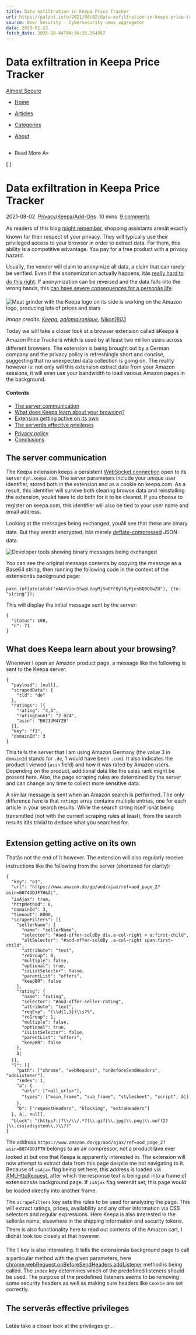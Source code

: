 ```yaml
---
title: Data exfiltration in Keepa Price Tracker
url: https://palant.info/2021/08/02/data-exfiltration-in-keepa-price-tracker/
source: Over Security - Cybersecurity news aggregator
date: 2023-01-23
fetch_date: 2025-10-04T04:36:15.354957
---
```


# Data exfiltration in Keepa Price Tracker

[Almost Secure](/)

* [Home](/)
* [Articles](/articles/)
* [Categories](/categories/)
* [About](/about/)
* ##

  Read More Â»

[ ]

# Data exfiltration in Keepa Price Tracker

2021-08-02
 [Privacy](/categories/privacy/)/[Keepa](/categories/keepa/)/[Add-Ons](/categories/add-ons/)
 10 mins
 [9 comments](/2021/08/02/data-exfiltration-in-keepa-price-tracker/#comments)

As readers of this blog [might remember](/2020/10/28/what-would-you-risk-for-free-honey/), shopping assistants arenât exactly known for their respect of your privacy. They will typically use their privileged access to your browser in order to extract data. For them, this ability is a competitive advantage. You pay for a free product with a privacy hazard.

Usually, the vendor will claim to anonymize all data, a claim that can rarely be verified. Even if the anonymization actually happens, itâs [really hard to do this right](/2020/02/18/insights-from-avast/jumpshot-data-pitfalls-of-data-anonymization/). If anonymization can be reversed and the data falls into the wrong hands, this [can have severe consequences for a personâs life](https://www.washingtonpost.com/religion/2021/07/20/bishop-misconduct-resign-burrill/).

![Meat grinder with the Keepa logo on its side is working on the Amazon logo, producing lots of prices and stars](/2021/08/02/data-exfiltration-in-keepa-price-tracker/keepa.png)

*Image credits:
[Keepa](https://keepa.com/),
[palomaironique](https://openclipart.org/detail/29021/meat-mincing-machine),
[Nikon1803](https://de.wikipedia.org/wiki/Datei%3AAmazon_logo.svg)*

Today we will take a closer look at a browser extension called âKeepa â Amazon Price Trackerâ which is used by at least two million users across different browsers. The extension is being brought out by a German company and the privacy policy is refreshingly short and concise, suggesting that no unexpected data collection is going on. The reality however is: not only will this extension extract data from your Amazon sessions, it will even use your bandwidth to load various Amazon pages in the background.

#### Contents

* [The server communication](#the-server-communication)
* [What does Keepa learn about your browsing?](#what-does-keepa-learn-about-your-browsing)
* [Extension getting active on its own](#extension-getting-active-on-its-own)
* [The serverâs effective privileges](#the-server-s-effective-privileges)
* [Privacy policy](#privacy-policy)
* [Conclusions](#conclusions)

## The server communication

The Keepa extension keeps a persistent [WebSocket connection](https://developer.mozilla.org/en-US/docs/Web/API/WebSockets_API) open to its server `dyn.keepa.com`. The server parameters include your unique user identifier, stored both in the extension and as a cookie on keepa.com. As a result, this identifier will survive both clearing browse data and reinstalling the extension, youâd have to do both for it to be cleared. If you choose to register on keepa.com, this identifier will also be tied to your user name and email address.

Looking at the messages being exchanged, youâll see that these are binary data. But they arenât encrypted, itâs merely [deflate-compressed](https://en.wikipedia.org/wiki/Deflate) JSON-data.

![Developer tools showing binary messages being exchanged](/2021/08/02/data-exfiltration-in-keepa-price-tracker/websocket.png)

You can see the original message contents by copying the message as a Base64 string, then running the following code in the context of the extensionâs background page:

```
pako.inflate(atob("eAGrViouSSwpLVayMjSw0FFQylOyMjesBQBQGwZU"), {to: "string"});
```

This will display the initial message sent by the server:

```
{
  "status": 108,
  "n": 71
}
```

## What does Keepa learn about your browsing?

Whenever I open an Amazon product page, a message like the following is sent to the Keepa server:

```
{
  "payload": [null],
  "scrapedData": {
    "tld": "de"
  },
  "ratings": [{
    "rating": "4,3",
    "ratingCount": "2.924",
    "asin": "B0719M4YZB"
  }],
  "key": "f1",
  "domainId": 3
}
```

This tells the server that I am using Amazon Germany (the value 3 in `domainId` stands for `.de`, 1 would have been `.com`). It also indicates the product I viewed (`asin` field) and how it was rated by Amazon users. Depending on the product, additional data like the sales rank might be present here. Also, the page scraping rules are determined by the server and can change any time to collect more sensitive data.

A similar message is sent when an Amazon search is performed. The only difference here is that `ratings` array contains multiple entries, one for each article in your search results. While the search string itself isnât being transmitted (not with the current scraping rules at least), from the search results itâs trivial to deduce what you searched for.

## Extension getting active on its own

Thatâs not the end of it however. The extension will also regularly receive instructions like the following from the server (shortened for clarity):

```
{
  "key": "o1",
  "url": "https://www.amazon.de/gp/aod/ajax/ref=aod_page_2?asin=B074DDJFTH&â¦",
  "isAjax": true,
  "httpMethod": 0,
  "domainId": 3,
  "timeout": 8000,
  "scrapeFilters": [{
    "sellerName": {
      "name": "sellerName",
      "selector": "#aod-offer-soldBy div.a-col-right > a:first-child",
      "altSelector": "#aod-offer-soldBy .a-col-right span:first-child",
      "attribute": "text",
      "reGroup": 0,
      "multiple": false,
      "optional": true,
      "isListSelector": false,
      "parentList": "offers",
      "keepBR": false
    },
    "rating": {
      "name": "rating",
      "selector": "#aod-offer-seller-rating",
      "attribute": "text",
      "regExp": "(\\d{1,3})\\s?%",
      "reGroup": 1,
      "multiple": false,
      "optional": true,
      "isListSelector": false,
      "parentList": "offers",
      "keepBR": false
    },
    â¦
  }],
  "l": [{
    "path": ["chrome", "webRequest", "onBeforeSendHeaders", "addListener"],
    "index": 1,
    "a": {
      "urls": ["<all_urls>"],
      "types": ["main_frame", "sub_frame", "stylesheet", "script", â¦]
    },
    "b": ["requestHeaders", "blocking", "extraHeaders"]
  }, â¦, null],
  "block": "(https?:)?\\/\\/.*?(\\.gif|\\.jpg|\\.png|\\.woff2?|\\.css|adsystem\\.)\\??"
}
```

The address `https://www.amazon.de/gp/aod/ajax/ref=aod_page_2?asin=B074DDJFTH` belongs to an air compressor, not a product Iâve ever looked at but one that Keepa is apparently interested in. The extension will now attempt to extract data from this page despite me not navigating to it. Because of `isAjax` flag being set here, this address is loaded via [XMLHttpRequest](https://developer.mozilla.org/en-US/docs/Web/API/XMLHttpRequest), after which the response text is being put into a frame of extensionsâs background page. If `isAjax` flag werenât set, this page would be loaded directly into another frame.

The `scrapeFilters` key sets the rules to be used for analyzing the page. This will extract ratings, prices, availability and any other information via CSS selectors and regular expressions. Here Keepa is also interested in the sellerâs name, elsewhere in the shipping information and security tokens. There is also functionality here to read out contents of the Amazon cart, I didnât look too closely at that however.

The `l` key is also interesting. It tells the extensionâs background page to call a particular method with the given parameters, here [chrome.webRequest.onBeforeSendHeaders.addListener](https://developer.mozilla.org/en-US/docs/Mozilla/Add-ons/WebExtensions/API/webRequest/onBeforeSendHeaders) method is being called. The `index` key determines which of the predefined listeners should be used. The purpose of the predefined listeners seems to be removing some security headers as well as making sure headers like `Cookie` are set correctly.

## The serverâs effective privileges

Letâs take a closer look at the privileges gr...